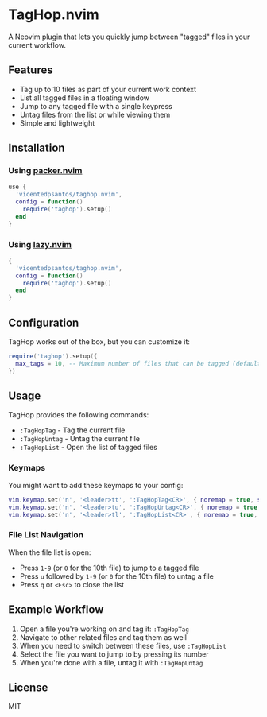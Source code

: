 # TagHop.nvim

A Neovim plugin that lets you quickly jump between "tagged" files in your current workflow.

## Features

- Tag up to 10 files as part of your current work context
- List all tagged files in a floating window
- Jump to any tagged file with a single keypress
- Untag files from the list or while viewing them
- Simple and lightweight

## Installation

### Using [packer.nvim](https://github.com/wbthomason/packer.nvim)

```lua
use {
  'vicentedpsantos/taghop.nvim',
  config = function()
    require('taghop').setup()
  end
}
```

### Using [lazy.nvim](https://github.com/folke/lazy.nvim)

```lua
{
  'vicentedpsantos/taghop.nvim',
  config = function()
    require('taghop').setup()
  end
}
```

## Configuration

TagHop works out of the box, but you can customize it:

```lua
require('taghop').setup({
  max_tags = 10, -- Maximum number of files that can be tagged (default: 10)
})
```

## Usage

TagHop provides the following commands:

- `:TagHopTag` - Tag the current file
- `:TagHopUntag` - Untag the current file
- `:TagHopList` - Open the list of tagged files

### Keymaps

You might want to add these keymaps to your config:

```lua
vim.keymap.set('n', '<leader>tt', ':TagHopTag<CR>', { noremap = true, silent = true })
vim.keymap.set('n', '<leader>tu', ':TagHopUntag<CR>', { noremap = true, silent = true })
vim.keymap.set('n', '<leader>tl', ':TagHopList<CR>', { noremap = true, silent = true })
```

### File List Navigation

When the file list is open:
- Press `1-9` (or `0` for the 10th file) to jump to a tagged file
- Press `u` followed by `1-9` (or `0` for the 10th file) to untag a file
- Press `q` or `<Esc>` to close the list

## Example Workflow

1. Open a file you're working on and tag it: `:TagHopTag`
2. Navigate to other related files and tag them as well
3. When you need to switch between these files, use `:TagHopList`
4. Select the file you want to jump to by pressing its number
5. When you're done with a file, untag it with `:TagHopUntag`

## License

MIT
